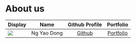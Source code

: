 # About us

Display |    Name     |             Github Profile             | Portfolio 
--------|:-----------:|:--------------------------------------:|:---------:
![](https://via.placeholder.com/100.png?text=Photo) | Ng Yao Dong | [Github](https://github.com/NgYaoDong) | [Portfolio](docs/team/ngyaodong.md)
